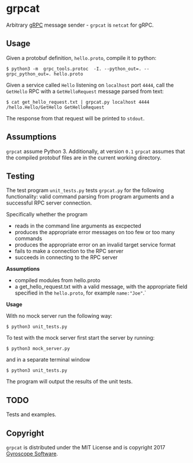 # grpcat

Arbitrary [gRPC](https://www.grpc.io) message sender - `grpcat` is `netcat` for gRPC. 

Usage
-----

Given a protobuf definition, `hello.proto`, compile it to python:

`$ python3 -m  grpc_tools.protoc  -I. --python_out=. --grpc_python_out=. hello.proto`

Given a service called `Hello` listening on `localhost` port `4444`, call the `GetHello`
RPC with a `GetHelloRequest` message parsed from text:

`$ cat get_hello_request.txt | grpcat.py localhost 4444 /hello.Hello/GetHello GetHelloRequest`

The response from that request will be printed to `stdout`.

Assumptions
-----------

`grpcat` assume Python 3. Additionally, at version `0.1` `grpcat` assumes that the compiled protobuf files are in the current working directory.

Testing
----
The test program `unit_tests.py` tests `grpcat.py` for the following functionality: valid command parsing from program arguments and a successful RPC server connection. 

Specifically whether the program

- reads in the command line arguments as excpected
- produces the appropriate error messages on too few or too many commands
- produces the appropriate error on an invalid target service format
- fails to make a connection to the RPC server
- succeeds in connecting to the RPC server

**Assumptions**
- compiled modules from hello.proto
- a get_hello_request.txt with a valid message, with the appropriate field specified in the `hello.proto`, for example `name:"Joe"`.`

**Usage**

With no mock server run the following way:

`$ python3 unit_tests.py`

To test with the mock server first start the server by running:

`$ python3 mock_server.py`

and in a separate terminal window

`$ python3 unit_tests.py`

The program will output the results of the unit tests. 


TODO
----

Tests and examples.

Copyright
---------

`grpcat` is distributed under the MIT License and is copyright 2017 [Gyroscope Software](https://www.gyroscope.cc).
